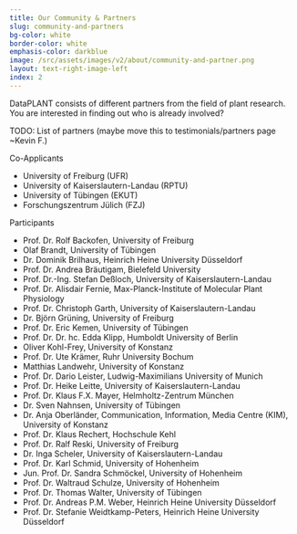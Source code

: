 ```yaml
---
title: Our Community & Partners
slug: community-and-partners 
bg-color: white
border-color: white
emphasis-color: darkblue
image: /src/assets/images/v2/about/community-and-partner.png
layout: text-right-image-left
index: 2
---
```


DataPLANT consists of different partners from the field of plant research.
You are interested in finding out who is already involved?

TODO: List of partners (maybe move this to testimonials/partners page ~Kevin F.)

Co-Applicants 
- University of Freiburg (UFR)
- University of Kaiserslautern-Landau (RPTU) 
- University of Tübingen (EKUT)
- Forschungszentrum Jülich (FZJ)

Participants
- Prof. Dr. Rolf Backofen, University of Freiburg 
- Olaf Brandt, University of Tübingen 
- Dr. Dominik Brilhaus, Heinrich Heine University Düsseldorf 
- Prof. Dr. Andrea Bräutigam, Bielefeld University
- Prof. Dr.-Ing. Stefan Deßloch, University of Kaiserslautern-Landau
- Prof. Dr. Alisdair Fernie, Max-Planck-Institute of Molecular Plant Physiology
- Prof. Dr. Christoph Garth, University of Kaiserslautern-Landau
- Dr. Björn Grüning, University of Freiburg
- Prof. Dr. Eric Kemen, University of Tübingen 
- Prof. Dr. Dr. hc. Edda Klipp, Humboldt University of Berlin 
- Oliver Kohl-Frey, University of Konstanz
- Prof. Dr. Ute Krämer, Ruhr University Bochum
- Matthias Landwehr, University of Konstanz
- Prof. Dr. Dario Leister, Ludwig-Maximilians University of Munich
- Prof. Dr. Heike Leitte, University of Kaiserslautern-Landau 
- Prof. Dr. Klaus F.X. Mayer, Helmholtz-Zentrum München
- Dr. Sven Nahnsen, University of Tübingen
- Dr. Anja Oberländer, Communication, Information, Media Centre (KIM), University of Konstanz
- Prof. Dr. Klaus Rechert, Hochschule Kehl
- Prof. Dr. Ralf Reski, University of Freiburg
- Dr. Inga Scheler, University of Kaiserslautern-Landau
- Prof. Dr. Karl Schmid, University of Hohenheim
- Jun. Prof. Dr. Sandra Schmöckel, University of Hohenheim
- Prof. Dr. Waltraud Schulze, University of Hohenheim
- Prof. Dr. Thomas Walter, University of Tübingen 
- Prof. Dr. Andreas P.M. Weber, Heinrich Heine University Düsseldorf
- Prof. Dr. Stefanie Weidtkamp-Peters, Heinrich Heine University Düsseldorf
